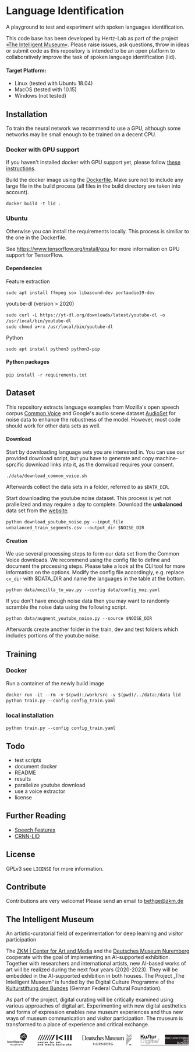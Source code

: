 

# Language Identification
A playground to test and experiment with spoken languages identification. 

This code base has been developed by Hertz-Lab as part of the project [»The Intelligent Museum«](#the-intelligent-museum). 
Please raise issues, ask questions, throw in ideas or submit code as this repository is intended to be an open platform to collaboratively improve the task of spoken language identification (lid).

#### Target Platform:
- Linux (tested with Ubuntu 18.04)
- MacOS (tested with 10.15)
- Windows (not tested)



## Installation
To train the neural network we recommend to use a GPU, although some networks may be small enough to be trained on a decent CPU.

### Docker with GPU support
If you haven't installed docker with GPU support yet, please follow [these instructions](https://docs.nvidia.com/datacenter/cloud-native/container-toolkit/install-guide.html).

Build the docker image using the [Dockerfile](Dockerfile). Make sure not to include any large file in the build process (all files in the build directory are taken into account).
```shell
docker build -t lid .
```

### Ubuntu
Otherwise you can install the requirements locally. This process is similiar to the one in the Dockerfile.

See <https://www.tensorflow.org/install/gpu> for more information on GPU support for TensorFlow.

#### Dependencies
Feature extraction
``` shell
sudo apt install ffmpeg sox libasound-dev portaudio19-dev
``` 
youtube-dl (version > 2020)
```shell
sudo curl -L https://yt-dl.org/downloads/latest/youtube-dl -o /usr/local/bin/youtube-dl
sudo chmod a+rx /usr/local/bin/youtube-dl
```
Python
``` shell
sudo apt install python3 python3-pip 
```
#### Python packages
```shell
pip install -r requirements.txt
```



## Dataset
This repository extracts language examples from Mozilla's open speech corpus 
[Common Voice](https://commonvoice.mozilla.org/) and Google's audio scene dataset 
[AudioSet](https://research.google.com/audioset/dataset/index.html) 
for noise data to enhance the robustness of the model. 
However, most code should work for other data sets as well.

#### Download
Start by downloading language sets you are interested in. You can use our provided download script, but you have to generate and copy machine-sprcific download links into it, as the donwload requires your consent.

```shell
./data/download_common_voice.sh
```
Afterwards collect the data sets in a folder, referred to as `$DATA_DIR`.

Start downloading the youtube noise dataset. This process is yet not prallelized and may require a day to complete. Download the __unbalanced__ data set from the [website](https://research.google.com/audioset/download.html).
```shell
python download_youtube_noise.py --input_file unbalanced_train_segments.csv --output_dir $NOISE_DIR
```

#### Creation
We use several processing steps to form our data set from the Common Voice downloads. We recommend using the config file to define and document the processing steps. Please take a look at the CLI tool for more information on the options.
Modify the config file accordingly, e.g. replace `cv_dir` with $DATA_DIR and name the languages in the table at the bottom.
```shell
python data/mozilla_to_wav.py --config data/config_moz.yaml
```

If you don't have enough noise data then you may want to randomly scramble the noise data using the following script.
```shell
python data/augment_youtube_noise.py --source $NOISE_DIR
```

Afterwards create another folder in the train, dev and test folders which includes portions of the youtube noise.



## Training

### Docker 
Run a container of the newly build image
```shell
docker run -it --rm -v $(pwd):/work/src -v $(pwd)/../data:/data lid python train.py --config config_train.yaml
```
### local installation
```
python train.py --config config_train.yaml
```

## Todo
- test scripts
- document docker
- README
- results
- parallelize youtube download
- use a voice extractor 
- license

## Further Reading
* [Speech Features](https://haythamfayek.com/2016/04/21/speech-processing-for-machine-learning.html)
* [CRNN-LID](https://github.com/HPI-DeepLearning/crnn-lid)


## License
GPLv3 see `LICENSE` for more information.


## Contribute
Contributions are very welcome!
Please send an email to bethge@zkm.de

## The Intelligent Museum
An artistic-curatorial field of experimentation for deep learning and visitor participation

The [ZKM | Center for Art and Media](https://zkm.de/en) and the [Deutsches Museum Nuremberg](https://www.deutsches-museum.de/en/nuernberg/information/) cooperate with the goal of implementing an AI-supported exhibition. Together with researchers and international artists, new AI-based works of art will be realized during the next four years (2020-2023).  They will be embedded in the AI-supported exhibition in both houses. The Project „The Intelligent Museum“ is funded by the Digital Culture Programme of the [Kulturstiftung des Bundes](https://www.kulturstiftung-des-bundes.de/en) (German Federal Cultural Foundation).

As part of the project, digital curating will be critically examined using various approaches of digital art. Experimenting with new digital aesthetics and forms of expression enables new museum experiences and thus new ways of museum communication and visitor participation. The museum is transformed to a place of experience and critical exchange.

![Logo](media/Logo_ZKM_DMN_KSB.png)
